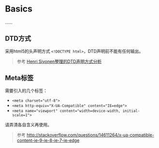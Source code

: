 # Basics
……
## DTD方式
采用html5的头声明方式 `<!DOCTYPE html>`，DTD声明前不能有任何输出。
> 参考 [Henri Sivonen整理的DTD声明方式分析](https://hsivonen.fi/doctype/)

## Meta标签
需要引入的几个标签：
- `<meta charset="utf-8">`
- `<meta http-equiv="X-UA-Compatible" content="IE=edge">`
- `<meta name="viewport" content="width=device-width, initial-scale=1">`

请弄清各自含义再使用。
>参考 http://stackoverflow.com/questions/14611264/x-ua-compatible-content-ie-9-ie-8-ie-7-ie-edge


